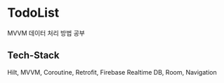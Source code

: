 # TodoList
MVVM 데이터 처리 방법 공부

## Tech-Stack
Hilt, MVVM, Coroutine, Retrofit, Firebase Realtime DB, Room, Navigation
